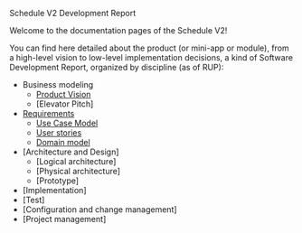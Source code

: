 Schedule V2 Development Report

Welcome to the documentation pages of the Schedule V2!

You can find here detailed about the product (or mini-app or module), from a high-level vision to low-level implementation decisions, a kind of Software Development Report, organized by discipline (as of RUP): 

* Business modeling 
  * [Product Vision](https://github.com/LEIC-ES-2021-22/2LEIC07T3/blob/requirements/docs/ProductVision.md)
  * [Elevator Pitch]
* [Requirements](https://github.com/LEIC-ES-2021-22/2LEIC07T3/blob/requirements/docs/Requirements.md)
  * [Use Case Model](https://github.com/LEIC-ES-2021-22/2LEIC07T3/blob/requirements/docs/Requirements.md#use-cases)
  * [User stories](https://github.com/LEIC-ES-2021-22/2LEIC07T3/blob/requirements/docs/Requirements.md#user-stories)
  * [Domain model](https://github.com/LEIC-ES-2021-22/2LEIC07T3/blob/requirements/docs/Requirements.md#domain-model)
* [Architecture and Design]
  * [Logical architecture]
  * [Physical architecture]
  * [Prototype]
* [Implementation]
* [Test]
* [Configuration and change management]
* [Project management]
